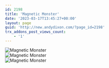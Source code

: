 ```yaml
---
id: 2198
title: 'Magnetic Monster'
date: '2023-03-17T13:45:27+00:00'
layout: page
guid: 'http://new.andydixon.com/?page_id=2198'
trx_addons_post_views_count:
    - '1'
---
```


![Magnetic Monster](https://i0.wp.com/assets.g8x2.ldn.idrivee2-23.com/posters/Magnetic%20Monster%2001.jpg?w=1200&ssl=1 "Magnetic Monster")  
![Magnetic Monster](https://i0.wp.com/assets.g8x2.ldn.idrivee2-23.com/posters/Magnetic%20Monster%2002.jpg?w=1200&ssl=1 "Magnetic Monster")  
![Magnetic Monster](https://i0.wp.com/assets.g8x2.ldn.idrivee2-23.com/posters/Magnetic%20Monster%2003.jpg?w=1200&ssl=1 "Magnetic Monster")